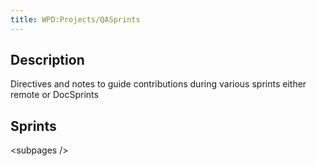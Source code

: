 ```yaml
---
title: WPD:Projects/QASprints
---
```

<h2><span class="mw-headline" id="Description">Description</span></h2>
<p>Directives and notes to guide contributions during various sprints either remote or DocSprints
</p>
<h2><span class="mw-headline" id="Sprints">Sprints</span></h2>
<p>&lt;subpages /&gt;
</p>
<!-- 
NewPP limit report
CPU time usage: 0.006 seconds
Real time usage: 0.006 seconds
Preprocessor visited node count: 6/1000000
Preprocessor generated node count: 12/1000000
Post‐expand include size: 0/2097152 bytes
Template argument size: 0/2097152 bytes
Highest expansion depth: 2/40
Expensive parser function count: 0/100
-->

<!-- 
Transclusion expansion time report (%,ms,calls,template)
100.00%    0.000      1 - -total
-->

<!-- Saved in parser cache with key wpwiki:pcache:idhash:25998-0!*!*!!*!*!*!esi=1 and timestamp 20150731111111 and revision id 60868
 -->
